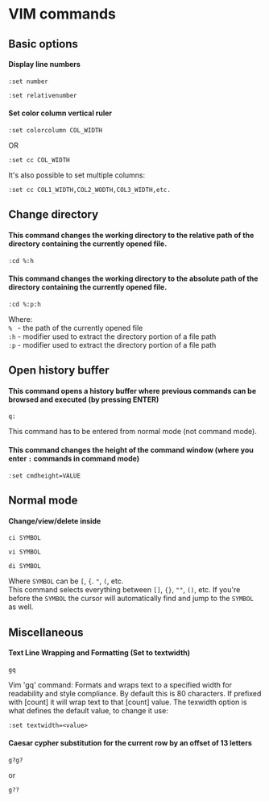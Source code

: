 # VIM commands
## Basic options
#### Display line numbers
```
:set number
```
```
:set relativenumber
```
#### Set color column vertical ruler
```
:set colorcolumn COL_WIDTH
```
OR
```
:set cc COL_WIDTH
```
It's also possible to set multiple columns:
```
:set cc COL1_WIDTH,COL2_WODTH,COL3_WIDTH,etc.
```

## Change directory
#### This command changes the working directory to the relative path of the directory containing the currently opened file.
```nvim
:cd %:h
```
#### This command changes the working directory to the absolute path of the directory containing the currently opened file.
```nvim
:cd %:p:h
```
Where:   
`% ` - the path of the currently opened file  
`:h` - modifier used to extract the directory portion of a file path  
`:p` - modifier used to extract the directory portion of a file path  
## Open history buffer
#### This command opens a history buffer where previous commands can be browsed and executed (by pressing ENTER)
```nvim
q:
```
This command has to be entered from normal mode (not command mode).
#### This command changes the height of the command window (where you enter `:` commands in command mode)
```nvim
:set cmdheight=VALUE
```

## Normal mode
#### Change/view/delete inside
```
ci SYMBOL
```
```
vi SYMBOL
```
```
di SYMBOL
```
Where `SYMBOL` can be `[`, `{`. `"`, `(`, etc.  
This command selects everything between `[]`, `{}`, `""`, `()`, etc.
If you're before the `SYMBOL` the cursor will automatically find and jump to the `SYMBOL` as well.

## Miscellaneous
#### Text Line Wrapping and Formatting (Set to textwidth)
```
gq
```
Vim 'gq' command: Formats and wraps text to a specified width for readability and style compliance.
By default this is 80 characters. If prefixed with [count] it will wrap text to that [count] value.
The texwidth option is what defines the default value, to change it use:
```
:set textwidth=<value>
```

#### Caesar cypher substitution for the current row by an offset of 13 letters
```
g?g?
```
or
```
g??
```
